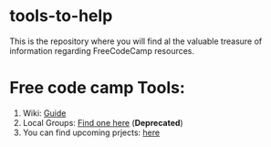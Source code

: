 # tools-to-help
This is the repository where you will find al the valuable treasure of information regarding FreeCodeCamp resources.

# Free code camp Tools:

1. Wiki: [Guide](https://forum.freecodecamp.com/c/guides)
2. Local Groups: [Find one here](https://github.com/FreeCodeCamp/FreeCodeCamp/wiki/LocalGroups-List) (**Deprecated**)
3. You can find upcoming prjects: [here](https://github.com/freeCodeCamp/freeCodeCamp/projects)

